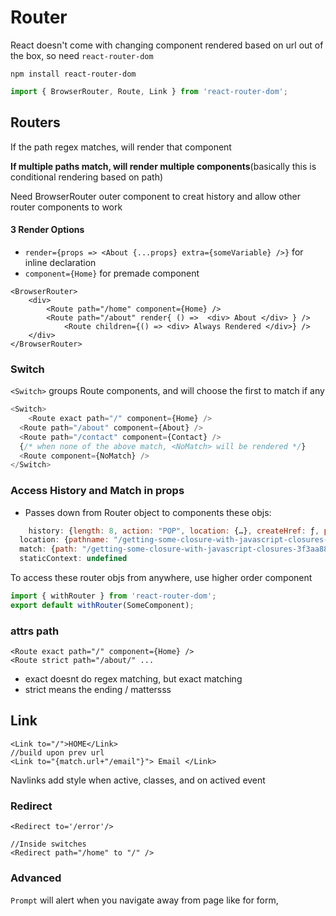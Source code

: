 #  Router

React doesn't come with changing component rendered based on url out of the box, so need `react-router-dom`

`npm install react-router-dom`

```js
import { BrowserRouter, Route, Link } from 'react-router-dom';
```

## Routers

If the path regex matches, will render that component

**If multiple paths match, will render multiple components**(basically this is conditional rendering based on path)

Need BrowserRouter outer component to creat history and allow other router components to work

#### 3 Render Options

- `render={props => <About {...props} extra={someVariable} />}` for inline declaration
- `component={Home}` for premade component

```react
<BrowserRouter>
	<div>
    	<Route path="/home" component={Home} />
        <Route path="/about" render{ () =>  <div> About </div> } />
            <Route children={() => <div> Always Rendered </div>} /> 
    </div>
</BrowserRouter>
```

### Switch

`<Switch>`  groups Route components, and will choose the first to match if any

```js
<Switch>
	<Route exact path="/" component={Home} />
  <Route path="/about" component={About} />
  <Route path="/contact" component={Contact} />
  {/* when none of the above match, <NoMatch> will be rendered */}
  <Route component={NoMatch} />
</Switch>
```

### Access History and Match in props

- Passes down from Router object to components these objs:

```js
	history: {length: 8, action: "POP", location: {…}, createHref: ƒ, push: ƒ, …}
  location: {pathname: "/getting-some-closure-with-javascript-closures-3f3aa88ecf8c", search: "", hash: "", state: undefined, key: "pmanoj"}
  match: {path: "/getting-some-closure-with-javascript-closures-3f3aa88ecf8c", url: "/getting-some-closure-with-javascript-closures-3f3aa88ecf8c", isExact: true, params: {…}}
  staticContext: undefined
```

To access these router objs from anywhere, use higher order component

```js
import { withRouter } from 'react-router-dom';
export default withRouter(SomeComponent);
```

### attrs path

```react
<Route exact path="/" component={Home} />
<Route strict path="/about/" ...
```

- exact doesnt do regex matching, but exact matching
- strict means the ending / mattersss 

## Link

```react
<Link to="/">HOME</Link>
//build upon prev url
<Link to="{match.url+"/email"}"> Email </Link>
```

Navlinks add style when active, classes, and on actived event

### Redirect

```react
<Redirect to='/error'/>

//Inside switches
<Redirect path="/home" to "/" />
```

### Advanced

`Prompt` will alert when you navigate away from page like for form, 